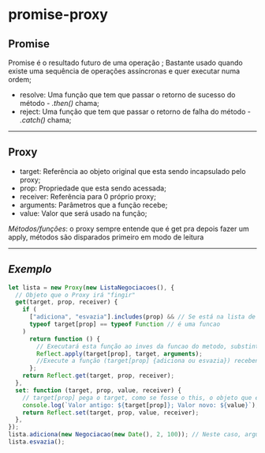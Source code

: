 # promise-proxy

## Promise

Promise é o resultado futuro de uma operação ;
Bastante usado quando existe uma sequência de operações assíncronas e quer executar numa ordem;

- resolve: Uma função que tem que passar o retorno de sucesso do método - _.then()_ chama;
- reject: Uma função que tem que passar o retorno de falha do método - _.catch()_ chama;

---

## Proxy

- target: Referência ao objeto original que esta sendo incapsulado pelo proxy;
- prop: Propriedade que esta sendo acessada;
- receiver: Referência para 0 próprio proxy;
- arguments: Parâmetros que a função recebe;
- value: Valor que será usado na função;

_Métodos/funções_: o proxy sempre entende que é get pra depois fazer um apply, métodos são disparados primeiro em modo de leitura

---

## **_Exemplo_**

```javascript
let lista = new Proxy(new ListaNegociacoes(), {
  // Objeto que o Proxy irá "fingir"
  get(target, prop, receiver) {
    if (
      ["adiciona", "esvazia"].includes(prop) && // Se está na lista de metodos para interceptar e
      typeof target[prop] == typeof Function // é uma funcao
    )
      return function () {
        // Executará esta função ao inves da funcao do metodo, substintuindo-a
        Reflect.apply(target[prop], target, arguments);
        //Execute a função (target[prop] {adiciona ou esvazia}) recebendo os parametros (arguments {new Negociacao(new Date(), 2, 100)})
      };
    return Reflect.get(target, prop, receiver);
  },
  set: function (target, prop, value, receiver) {
    // target[prop] pega o target, como se fosse o this, o objeto que esta sendo setado, com a propriedade prop
    console.log(`Valor antigo: ${target[prop]}; Valor novo: ${value}`);
    return Reflect.set(target, prop, value, receiver);
  },
});
lista.adiciona(new Negociacao(new Date(), 2, 100)); // Neste caso, arguments é: [New Negociacao(new Date(), 2, 100)]
lista.esvazia();
```
